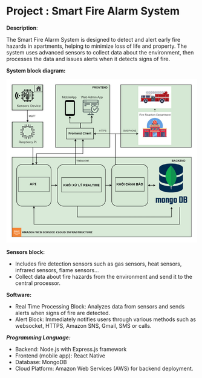 
# Project : Smart Fire Alarm System

**Description**:

The Smart Fire Alarm System is designed to detect and alert early fire hazards in apartments, helping to minimize loss of life and property. The system uses advanced sensors to collect data about the environment, then processes the data and issues alerts when it detects signs of fire.

**System block diagram:**

![[System block diagram]](/FireAlarmApp/assets/images/firealarm.jpg)

**Sensors block:**
+ Includes fire detection sensors such as gas sensors, heat sensors, infrared sensors, flame sensors...
+ Collect data about fire hazards from the environment and send it to the central processor.

**Software:**
+ Real Time Processing Block: Analyzes data from sensors and sends alerts when signs of fire are detected.
+ Alert Block: Immediately notifies users through various methods such as websocket, HTTPS, Amazon SNS, Gmail, SMS or calls.
  
***Programming Language:***
   + Backend: Node.js with Express.js framework
   + Frontend (mobile app): React Native
   + Database: MongoDB
   + Cloud Platform: Amazon Web Services (AWS) for backend deployment.


